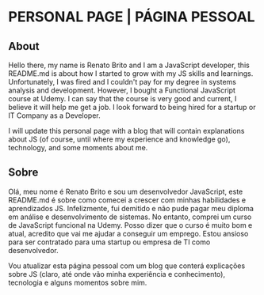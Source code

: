 # PERSONAL PAGE | PÁGINA PESSOAL

## About

Hello there, my name is Renato Brito and I am a JavaScript developer, this README.md is about how I started to grow with my JS skills and learnings. Unfortunately, I was fired and I couldn't pay for my degree in systems analysis and development. However, I bought a Functional JavaScript course at Udemy. I can say that the course is very good and current, I believe it will help me get a job. I look forward to being hired for a startup or IT Company as a Developer.

I will update this personal page with a blog that will contain explanations about JS (of course, until where my experience and knowledge go), technology, and some moments about me.

## Sobre

Olá, meu nome é Renato Brito e sou um desenvolvedor JavaScript, este README.md é sobre como comecei a crescer com minhas habilidades e aprendizados JS. Infelizmente, fui demitido e não pude pagar meu diploma em análise e desenvolvimento de sistemas. No entanto, comprei um curso de JavaScript funcional na Udemy. Posso dizer que o curso é muito bom e atual, acredito que vai me ajudar a conseguir um emprego. Estou ansioso para ser contratado para uma startup ou empresa de TI como desenvolvedor.

Vou atualizar esta página pessoal com um blog que conterá explicações sobre JS (claro, até onde vão minha experiência e conhecimento), tecnologia e alguns momentos sobre mim.
